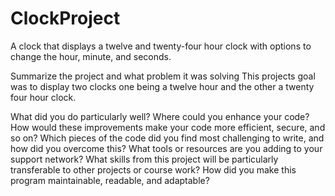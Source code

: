 # ClockProject
A clock that displays a twelve and twenty-four hour clock with options to change the hour, minute, and seconds.

Summarize the project and what problem it was solving
This projects goal was to display two clocks one being a twelve hour and the other a twenty four hour clock. 

What did you do particularly well?
Where could you enhance your code? How would these improvements make your code more efficient, secure, and so on?
Which pieces of the code did you find most challenging to write, and how did you overcome this? What tools or resources are you adding to your support network?
What skills from this project will be particularly transferable to other projects or course work?
How did you make this program maintainable, readable, and adaptable?


